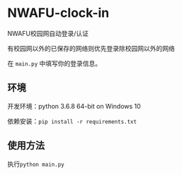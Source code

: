 # NWAFU-clock-in
NWAFU校园网自动登录/认证

有校园网以外的已保存的网络则优先登录除校园网以外的网络

在 `main.py` 中填写你的登录信息。

## 环境
开发环境：python 3.6.8 64-bit on Windows 10

依赖安装：`pip install -r requirements.txt`

## 使用方法
执行`python main.py`